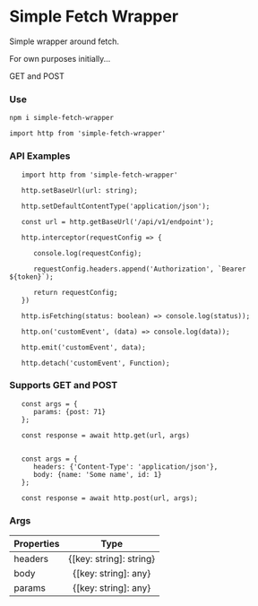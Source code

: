 # Simple Fetch Wrapper

Simple wrapper around fetch. 

For own purposes initially...

GET and POST 

### Use
```
npm i simple-fetch-wrapper
```

```
import http from 'simple-fetch-wrapper'
```

### API Examples

```
   import http from 'simple-fetch-wrapper'

   http.setBaseUrl(url: string);

   http.setDefaultContentType('application/json');

   const url = http.getBaseUrl('/api/v1/endpoint');
   
   http.interceptor(requestConfig => {

      console.log(requestConfig);

      requestConfig.headers.append('Authorization', `Bearer ${token}`);

      return requestConfig;
   })

   http.isFetching(status: boolean) => console.log(status));

   http.on('customEvent', (data) => console.log(data));

   http.emit('customEvent', data);

   http.detach('customEvent', Function);
```

### Supports GET and POST

```
   const args = {
      params: {post: 71}
   };

   const response = await http.get(url, args)


   const args = {
      headers: {'Content-Type': 'application/json'},
      body: {name: 'Some name', id: 1}
   }; 

   const response = await http.post(url, args);
```

### Args

| Properties   | Type                     |
|--------------|:------------------------:|
| headers      | {[key: string]: string}  |
| body         | {[key: string]: any}     |
| params       | {[key: string]: any}     |


